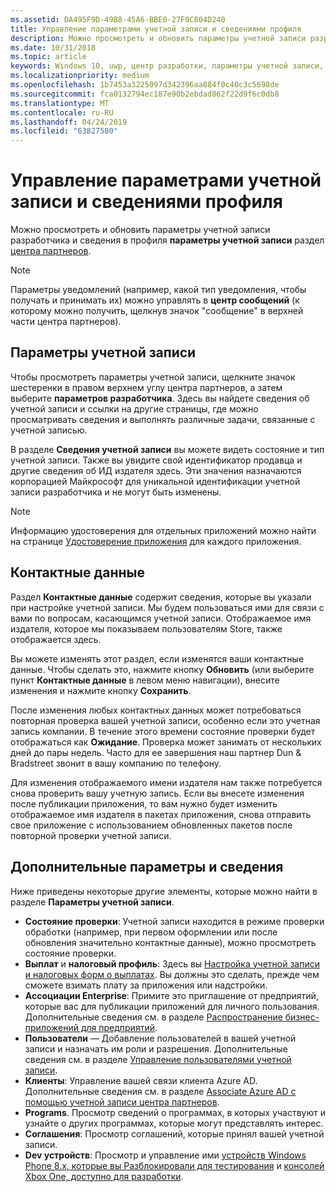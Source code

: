 ```yaml
---
ms.assetid: DA495F9D-49B8-45A6-BBE0-27F0C804D240
title: Управление параметрами учетной записи и сведениями профиля
description: Можно просмотреть и обновить параметры учетной записи разработчика и сведения о профиле в разделе параметров учетной записи центра партнеров.
ms.date: 10/31/2018
ms.topic: article
keywords: Windows 10, uwp, центр разработки, параметры учетной записи, профиль, профиль учетной записи, учетная запись разработчика, параметры учетной записи разработчика
ms.localizationpriority: medium
ms.openlocfilehash: 1b7453a3225097d342396aa884f0c40c3c5698de
ms.sourcegitcommit: fca0132794ec187e90b2ebdad862f22d9f6c0db8
ms.translationtype: MT
ms.contentlocale: ru-RU
ms.lasthandoff: 04/24/2019
ms.locfileid: "63827580"
---
```

# <a name="manage-account-settings-and-profile-info"></a>Управление параметрами учетной записи и сведениями профиля

Можно просмотреть и обновить параметры учетной записи разработчика и сведения в профиля **параметры учетной записи** раздел [центра партнеров](https://partner.microsoft.com/dashboard). 

> [!NOTE]
> Параметры уведомлений (например, какой тип уведомления, чтобы получать и принимать их) можно управлять в **центр сообщений** (к которому можно получить, щелкнув значок "сообщение" в верхней части центра партнеров).

## <a name="account-settings"></a>Параметры учетной записи

Чтобы просмотреть параметры учетной записи, щелкните значок шестеренки в правом верхнем углу центра партнеров, а затем выберите **параметров разработчика**. Здесь вы найдете сведения об учетной записи и ссылки на другие страницы, где можно просматривать сведения и выполнять различные задачи, связанные с учетной записью.

В разделе **Сведения учетной записи** вы можете видеть состояние и тип учетной записи. Также вы увидите свой идентификатор продавца и другие сведения об ИД издателя здесь. Эти значения назначаются корпорацией Майкрософт для уникальной идентификации учетной записи разработчика и не могут быть изменены.

> [!NOTE]
> Информацию удостоверения для отдельных приложений можно найти на странице [Удостоверение приложения](view-app-identity-details.md) для каждого приложения.

## <a name="contact-info"></a>Контактные данные

Раздел **Контактные данные** содержит сведения, которые вы указали при настройке учетной записи. Мы будем пользоваться ими для связи с вами по вопросам, касающимся учетной записи. Отображаемое имя издателя, которое мы показываем пользователям Store, также отображается здесь.

Вы можете изменять этот раздел, если изменятся ваши контактные данные. Чтобы сделать это, нажмите кнопку **Обновить** (или выберите пункт **Контактные данные** в левом меню навигации), внесите изменения и нажмите кнопку **Сохранить**.

После изменения любых контактных данных может потребоваться повторная проверка вашей учетной записи, особенно если это учетная запись компании. В течение этого времени состояние проверки будет отображаться как **Ожидание**. Проверка может занимать от нескольких дней до пары недель. Часто для ее завершения наш партнер Dun & Bradstreet звонит в вашу компанию по телефону.

Для изменения отображаемого имени издателя нам также потребуется снова проверить вашу учетную запись. Если вы внесете изменения после публикации приложения, то вам нужно будет изменить отображаемое имя издателя в пакетах приложения, снова отправить свое приложение с использованием обновленных пакетов после повторной проверки учетной записи.


## <a name="additional-settings-and-info"></a>Дополнительные параметры и сведения

Ниже приведены некоторые другие элементы, которые можно найти в разделе **Параметры учетной записи**.

- **Состояние проверки**: Учетной записи находится в режиме проверки обработки (например, при первом оформлении или после обновления значительно контактные данные), можно просмотреть состояние проверки.
- **Выплат** и **налоговый профиль**: Здесь вы [Настройка учетной записи и налоговых форм о выплатах](setting-up-your-payout-account-and-tax-forms.md). Вы должны это сделать, прежде чем сможете взимать плату за приложения или надстройки.
- **Ассоциации Enterprise**: Примите это приглашение от предприятий, которые вас для публикации приложений для личного пользования. Дополнительные сведения см. в разделе [Распространение бизнес-приложений для предприятий](distribute-lob-apps-to-enterprises.md).
- **Пользователи** — Добавление пользователей в вашей учетной записи и назначать им роли и разрешения. Дополнительные сведения см. в разделе [Управление пользователями учетной записи](manage-account-users.md).
- **Клиенты**: Управление вашей связи клиента Azure AD. Дополнительные сведения см. в разделе [Associate Azure AD с помощью учетной записи центра партнеров](associate-azure-ad-with-dev-center.md).
- **Programs**. Просмотр сведений о программах, в которых участвуют и узнайте о других программах, которые могут представлять интерес.
- **Соглашения**: Просмотр соглашений, которые принял вашей учетной записи.
- **Dev устройств**: Просмотр и управление ими [устройств Windows Phone 8.x, которые вы Разблокировали для тестирования](https://go.microsoft.com/fwlink/p/?LinkId=533897) и [консолей Xbox One, доступно для разработки](../xbox-apps/devkit-activation.md). 


